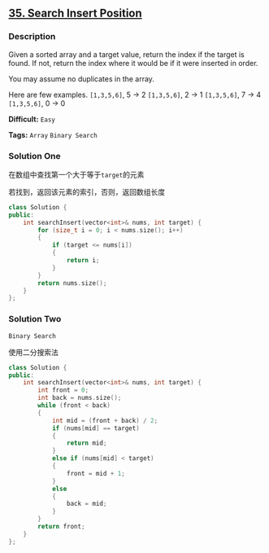 ## [35. Search Insert Position](https://leetcode.com/problems/search-insert-position/#/description)

### Description

Given a sorted array and a target value, return the index if the target is found. If not, return the index where it would be if it were inserted in order.

You may assume no duplicates in the array.

Here are few examples.
`[1,3,5,6]`, 5 → 2
`[1,3,5,6]`, 2 → 1
`[1,3,5,6]`, 7 → 4
`[1,3,5,6]`, 0 → 0



**Difficult:** `Easy`

**Tags:** `Array` `Binary Search`



### Solution One

在数组中查找第一个大于等于`target`的元素

若找到，返回该元素的索引，否则，返回数组长度

```c++
class Solution {
public:
	int searchInsert(vector<int>& nums, int target) {
		for (size_t i = 0; i < nums.size(); i++)
		{
			if (target <= nums[i])
			{
				return i;
			}
		}
		return nums.size();
	}
};
```



### Solution Two

`Binary Search`

使用二分搜索法

```c++
class Solution {
public:
	int searchInsert(vector<int>& nums, int target) {
		int front = 0;
		int back = nums.size();
		while (front < back)
		{
			int mid = (front + back) / 2;
			if (nums[mid] == target)
			{
				return mid;
			}
			else if (nums[mid] < target)
			{
				front = mid + 1;
			}
			else
			{
				back = mid;
			}
		}
		return front;
	}
};
```



